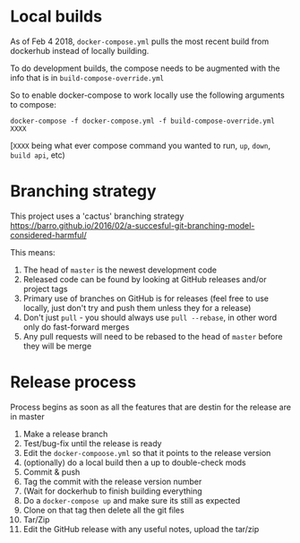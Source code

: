 # Local builds

As of Feb 4 2018, `docker-compose.yml` pulls the most recent build from dockerhub instead of locally building.

To do development builds, the compose needs to be augmented with the info that is in `build-compose-override.yml`

So to enable docker-compose to work locally use the following arguments to compose: 

```docker-compose -f docker-compose.yml -f build-compose-override.yml XXXX```

[`XXXX` being what ever compose command you wanted to run, `up`, `down`, `build api`, etc)

# Branching strategy

This project uses a 'cactus' branching strategy https://barro.github.io/2016/02/a-succesful-git-branching-model-considered-harmful/

This means:

1. The head of `master` is the newest development code
2. Released code can be found by looking at GitHub releases and/or project tags
3. Primary use of branches on GitHub is for releases (feel free to use locally, just don't try and push them unless they for a release)
4. Don't just `pull` - you should always use `pull --rebase`, in other word only do fast-forward merges
5. Any pull requests will need to be rebased to the head of `master` before they will be merge

# Release process

Process begins as soon as all the features that are destin for the release are in master

1. Make a release branch
2. Test/bug-fix until the release is ready
3. Edit the `docker-compoose.yml` so that it points to the release version
4. (optionally) do a local build then a up to double-check mods
5. Commit & push
6. Tag the commit with the release version number
7. (Wait for dockerhub to finish building everything
8. Do a `docker-compose up` and make sure its still as expected
9. Clone on that tag then delete all the git files
10. Tar/Zip
11. Edit the GitHub release with any useful notes, upload the tar/zip 
